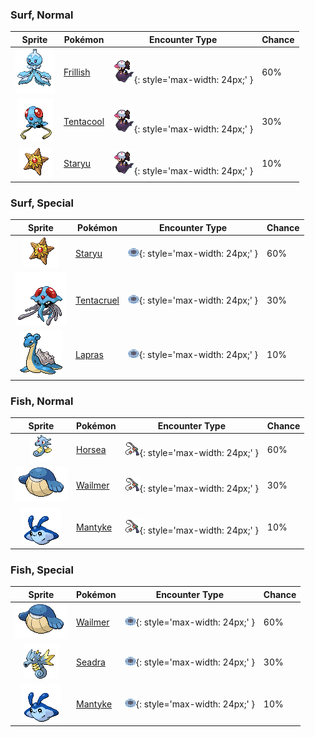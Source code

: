 

### Surf, Normal

| Sprite | Pokémon | Encounter Type | Chance |
| :---: | --- | :---: | --- |
| ![frillish](https://raw.githubusercontent.com/PokeAPI/sprites/master/sprites/pokemon/versions/generation-v/black-white/animated/592.gif) | [Frillish](../pokemon/frillish.md/) | ![Surf, Normal](../assets/encounter_types/surf_normal.png){: style='max-width: 24px;' } | 60% |
| ![tentacool](https://raw.githubusercontent.com/PokeAPI/sprites/master/sprites/pokemon/versions/generation-v/black-white/animated/72.gif) | [Tentacool](../pokemon/tentacool.md/) | ![Surf, Normal](../assets/encounter_types/surf_normal.png){: style='max-width: 24px;' } | 30% |
| ![staryu](https://raw.githubusercontent.com/PokeAPI/sprites/master/sprites/pokemon/versions/generation-v/black-white/animated/120.gif) | [Staryu](../pokemon/staryu.md/) | ![Surf, Normal](../assets/encounter_types/surf_normal.png){: style='max-width: 24px;' } | 10%

### Surf, Special

| Sprite | Pokémon | Encounter Type | Chance |
| :---: | --- | :---: | --- |
| ![staryu](https://raw.githubusercontent.com/PokeAPI/sprites/master/sprites/pokemon/versions/generation-v/black-white/animated/120.gif) | [Staryu](../pokemon/staryu.md/) | ![Surf, Special](../assets/encounter_types/surf_special.png){: style='max-width: 24px;' } | 60% |
| ![tentacruel](https://raw.githubusercontent.com/PokeAPI/sprites/master/sprites/pokemon/versions/generation-v/black-white/animated/73.gif) | [Tentacruel](../pokemon/tentacruel.md/) | ![Surf, Special](../assets/encounter_types/surf_special.png){: style='max-width: 24px;' } | 30% |
| ![lapras](https://raw.githubusercontent.com/PokeAPI/sprites/master/sprites/pokemon/versions/generation-v/black-white/animated/131.gif) | [Lapras](../pokemon/lapras.md/) | ![Surf, Special](../assets/encounter_types/surf_special.png){: style='max-width: 24px;' } | 10%

### Fish, Normal

| Sprite | Pokémon | Encounter Type | Chance |
| :---: | --- | :---: | --- |
| ![horsea](https://raw.githubusercontent.com/PokeAPI/sprites/master/sprites/pokemon/versions/generation-v/black-white/animated/116.gif) | [Horsea](../pokemon/horsea.md/) | ![Fish, Normal](../assets/encounter_types/fish_normal.png){: style='max-width: 24px;' } | 60% |
| ![wailmer](https://raw.githubusercontent.com/PokeAPI/sprites/master/sprites/pokemon/versions/generation-v/black-white/animated/320.gif) | [Wailmer](../pokemon/wailmer.md/) | ![Fish, Normal](../assets/encounter_types/fish_normal.png){: style='max-width: 24px;' } | 30% |
| ![mantyke](https://raw.githubusercontent.com/PokeAPI/sprites/master/sprites/pokemon/versions/generation-v/black-white/animated/458.gif) | [Mantyke](../pokemon/mantyke.md/) | ![Fish, Normal](../assets/encounter_types/fish_normal.png){: style='max-width: 24px;' } | 10%

### Fish, Special

| Sprite | Pokémon | Encounter Type | Chance |
| :---: | --- | :---: | --- |
| ![wailmer](https://raw.githubusercontent.com/PokeAPI/sprites/master/sprites/pokemon/versions/generation-v/black-white/animated/320.gif) | [Wailmer](../pokemon/wailmer.md/) | ![Fish, Special](../assets/encounter_types/fish_special.png){: style='max-width: 24px;' } | 60% |
| ![seadra](https://raw.githubusercontent.com/PokeAPI/sprites/master/sprites/pokemon/versions/generation-v/black-white/animated/117.gif) | [Seadra](../pokemon/seadra.md/) | ![Fish, Special](../assets/encounter_types/fish_special.png){: style='max-width: 24px;' } | 30% |
| ![mantyke](https://raw.githubusercontent.com/PokeAPI/sprites/master/sprites/pokemon/versions/generation-v/black-white/animated/458.gif) | [Mantyke](../pokemon/mantyke.md/) | ![Fish, Special](../assets/encounter_types/fish_special.png){: style='max-width: 24px;' } | 10% |
